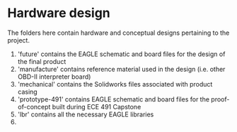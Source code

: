# Hardware design

The folders here contain hardware and conceptual designs pertaining to the project.
1. 'future' contains the EAGLE schematic and board files for the design of the final product
2. 'manufacture' contains reference material used in the design (i.e. other OBD-II interpreter board)
3. 'mechanical' contains the Solidworks files associated with product casing 
4. 'prototype-491' contains EAGLE schematic and board files for the proof-of-concept built during ECE 491 Capstone
5. 'lbr' contains all the necessary EAGLE libraries 
6. 
